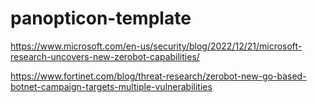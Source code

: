 # panopticon-template

https://www.microsoft.com/en-us/security/blog/2022/12/21/microsoft-research-uncovers-new-zerobot-capabilities/

https://www.fortinet.com/blog/threat-research/zerobot-new-go-based-botnet-campaign-targets-multiple-vulnerabilities
